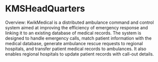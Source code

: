 # KMSHeadQuarters

Overview:
KwikMedical is a distributed ambulance command and control system aimed at improving the efficiency of emergency response and linking it to an existing database of medical records. The system is designed to handle emergency calls, match patient information with the medical database, generate ambulance rescue requests to regional hospitals, and transfer patient medical records to ambulances. It also enables regional hospitals to update patient records with call-out details.
